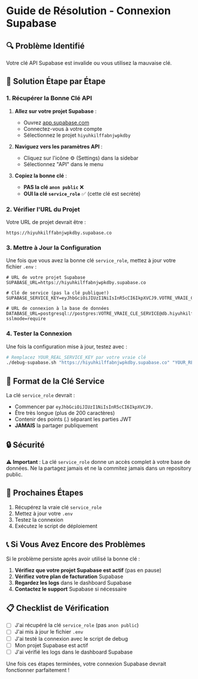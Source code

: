 # Guide de Résolution - Connexion Supabase

## 🔍 Problème Identifié

Votre clé API Supabase est invalide ou vous utilisez la mauvaise clé.

## 🔧 Solution Étape par Étape

### 1. Récupérer la Bonne Clé API

1. **Allez sur votre projet Supabase** :
   - Ouvrez [app.supabase.com](https://app.supabase.com)
   - Connectez-vous à votre compte
   - Sélectionnez le projet `hiyuhkilffabnjwpkdby`

2. **Naviguez vers les paramètres API** :
   - Cliquez sur l'icône ⚙️ (Settings) dans la sidebar
   - Sélectionnez "API" dans le menu

3. **Copiez la bonne clé** :
   - **PAS la clé `anon public`** ❌
   - **OUI la clé `service_role`** ✅ (cette clé est secrète)

### 2. Vérifier l'URL du Projet

Votre URL de projet devrait être :
```
https://hiyuhkilffabnjwpkdby.supabase.co
```

### 3. Mettre à Jour la Configuration

Une fois que vous avez la bonne clé `service_role`, mettez à jour votre fichier `.env` :

```env
# URL de votre projet Supabase
SUPABASE_URL=https://hiyuhkilffabnjwpkdby.supabase.co

# Clé de service (pas la clé publique!)
SUPABASE_SERVICE_KEY=eyJhbGciOiJIUzI1NiIsInR5cCI6IkpXVCJ9.VOTRE_VRAIE_CLE_SERVICE

# URL de connexion à la base de données
DATABASE_URL=postgresql://postgres:VOTRE_VRAIE_CLE_SERVICE@db.hiyuhkilffabnjwpkdby.supabase.co:5432/postgres?sslmode=require
```

### 4. Tester la Connexion

Une fois la configuration mise à jour, testez avec :

```bash
# Remplacez YOUR_REAL_SERVICE_KEY par votre vraie clé
./debug-supabase.sh "https://hiyuhkilffabnjwpkdby.supabase.co" "YOUR_REAL_SERVICE_KEY"
```

## 🎯 Format de la Clé Service

La clé `service_role` devrait :
- Commencer par `eyJhbGciOiJIUzI1NiIsInR5cCI6IkpXVCJ9.`
- Être très longue (plus de 200 caractères)
- Contenir des points (.) séparant les parties JWT
- **JAMAIS** la partager publiquement

## 🔒 Sécurité

⚠️ **Important** : La clé `service_role` donne un accès complet à votre base de données. Ne la partagez jamais et ne la commitez jamais dans un repository public.

## 🚀 Prochaines Étapes

1. Récupérez la vraie clé `service_role`
2. Mettez à jour votre `.env`
3. Testez la connexion
4. Exécutez le script de déploiement

## 📞 Si Vous Avez Encore des Problèmes

Si le problème persiste après avoir utilisé la bonne clé :

1. **Vérifiez que votre projet Supabase est actif** (pas en pause)
2. **Vérifiez votre plan de facturation** Supabase
3. **Regardez les logs** dans le dashboard Supabase
4. **Contactez le support** Supabase si nécessaire

## 📋 Checklist de Vérification

- [ ] J'ai récupéré la clé `service_role` (pas `anon public`)
- [ ] J'ai mis à jour le fichier `.env`
- [ ] J'ai testé la connexion avec le script de debug
- [ ] Mon projet Supabase est actif
- [ ] J'ai vérifié les logs dans le dashboard Supabase

Une fois ces étapes terminées, votre connexion Supabase devrait fonctionner parfaitement !